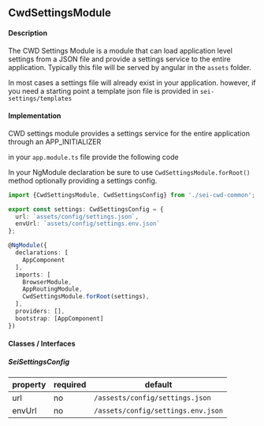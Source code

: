 ## CwdSettingsModule

#### Description
The CWD Settings Module is a module that can load application level settings 
from a JSON file and provide a settings service to the entire application. Typically this 
file will be served by angular in the `assets` folder. 

In most cases a settings file will already exist in your application. however, if you 
need a starting point a template json file is provided in `sei-settings/templates`

#### Implementation
CWD settings module provides a settings service for the entire application through an 
APP_INITIALIZER

in your `app.module.ts` file provide the following code 

In your NgModule declaration be sure to use `CwdSettingsModule.forRoot()` method optionally providing 
a settings config. 

```typescript
import {CwdSettingsModule, CwdSettingsConfig} from './sei-cwd-common';

export const settings: CwdSettingsConfig = {
  url: `assets/config/settings.json`,
  envUrl: `assets/config/settings.env.json`
};

@NgModule({
  declarations: [
    AppComponent
  ],
  imports: [
    BrowserModule,
    AppRoutingModule,
    CwdSettingsModule.forRoot(settings),
  ],
  providers: [],
  bootstrap: [AppComponent]
})
```

#### Classes / Interfaces
##### SeiSettingsConfig
|property|required|default|
|---|---|---|
| url     | no | `/assests/config/settings.json`    |
| envUrl  | no | `/assets/config/settings.env.json` | 




